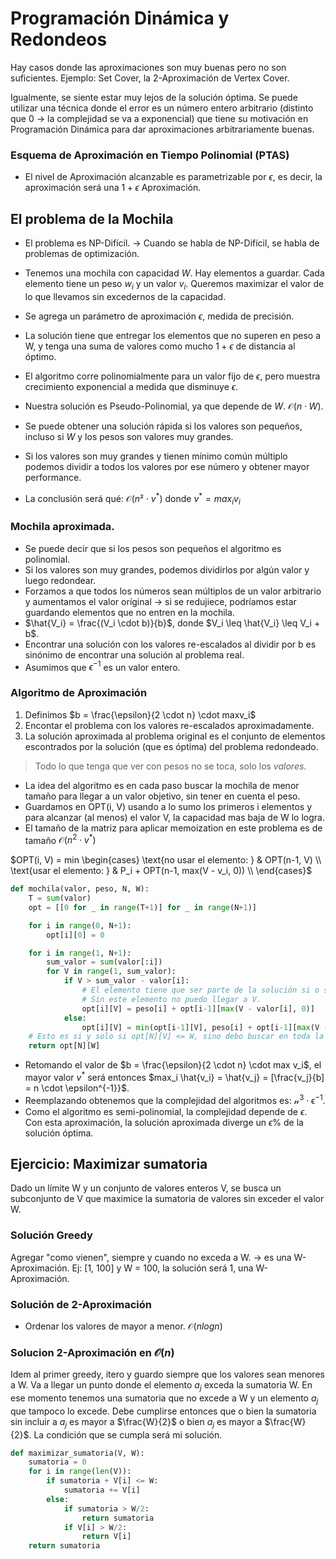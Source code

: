 # Programación Dinámica y Redondeos

Hay casos donde las aproximaciones son muy buenas pero no son suficientes. Ejemplo: Set Cover, la 2-Aproximación de Vertex Cover.

Igualmente, se siente estar muy lejos de la solución óptima. Se puede utilizar una técnica donde el error es un número entero arbitrario (distinto que 0 $\rightarrow$ la complejidad se va a exponencial) que tiene su motivación en Programación Dinámica para dar aproximaciones arbitrariamente buenas.

### Esquema de Aproximación en Tiempo Polinomial (PTAS)

- El nivel de Aproximación alcanzable es parametrizable por $\epsilon$, es decir, la aproximación será una $1 + \epsilon$ Aproximación.

## El problema de la Mochila

- El problema es NP-Difícil. $\rightarrow$ Cuando se habla de NP-Difícil, se habla de problemas de optimización.
- Tenemos una mochila con capacidad $W$. Hay elementos a guardar. Cada elemento tiene un peso $w_i$ y un valor $v_i$. Queremos maximizar el valor de lo que llevamos sin excedernos de la capacidad.
- Se agrega un parámetro de aproximación $\epsilon$, medida de precisión.
- La solución tiene que entregar los elementos que no superen en peso a W, y tenga una suma de valores como mucho $1 + \epsilon$ de distancia al óptimo.
- El algoritmo corre polinomialmente para un valor fijo de $\epsilon$, pero muestra crecimiento exponencial a medida que disminuye $\epsilon$.

- Nuestra solución es Pseudo-Polinomial, ya que depende de $W$. $\mathcal{O}(n \cdot W)$.
- Se puede obtener una solución rápida si los valores son pequeños, incluso si $W$ y los pesos son valores muy grandes.
- Si los valores son muy grandes y tienen mínimo común múltiplo podemos dividir a todos los valores por ese número y obtener mayor performance.
- La conclusión será qué: $\mathcal{O}(n² \cdot v^*)$ donde $v^* = max_i v_i$

### Mochila aproximada.

- Se puede decir que si los pesos son pequeños el algoritmo es polinomial.
- Si los valores son muy grandes, podemos dividirlos por algún valor y luego redondear.
- Forzamos a que todos los números sean múltiplos de un valor arbitrario y aumentamos el valor oríginal $\rightarrow$ si se redujiece, podríamos estar guardando elementos que no entren en la mochila.
- $\hat{V_i} = \frac{(V_i \cdot b)}{b}$, donde $V_i \leq \hat{V_i} \leq V_i + b$.
- Encontrar una solución con los valores re-escalados al dividir por b es sinónimo de encontrar una solución al problema real.
- Asumimos que $\epsilon^{-1}$ es un valor entero.

### Algoritmo de Aproximación

1. Definimos $b = \frac{\epsilon}{2 \cdot n} \cdot maxv_i$
2. Encontar el problema con los valores re-escalados aproximadamente.
3. La solución aproximada al problema original es el conjunto de elementos escontrados por la solución (que es óptima) del problema redondeado.

> Todo lo que tenga que ver con pesos no se toca, solo los _valores_.

- La idea del algoritmo es en cada paso buscar la mochila de menor tamaño para llegar a un valor objetivo, sin tener en cuenta el peso.
- Guardamos en OPT(i, V) usando a lo sumo los primeros i elementos y para alcanzar (al menos) el valor V, la capacidad mas baja de W lo logra.
- El tamaño de la matriz para aplicar memoization en este problema es de tamaño $\mathcal{O}(n^2 \cdot v^*)$

$OPT(i, V) = min
\begin{cases} 
    \text{no usar el elemento: } & OPT(n-1, V) \\
    \text{usar el elemento: } & P_i + OPT(n-1, max(V - v_i, 0)) \\
\end{cases}$

```python
def mochila(valor, peso, N, W):
    T = sum(valor)
    opt = [[0 for _ in range(T+1)] for _ in range(N+1)]

    for i in range(0, N+1):
        opt[i][0] = 0

    for i in range(1, N+1):
        sum_valor = sum(valor[:i])
        for V in range(1, sum_valor):
            if V > sum_valor - valor[i]:
                # El elemento tiene que ser parte de la solución si o sí.
                # Sin este elemento no puedo llegar a V.
                opt[i][V] = peso[i] + opt[i-1][max(V - valor[i], 0)]
            else:
                opt[i][V] = min(opt[i-1][V], peso[i] + opt[i-1][max(V - valor[i], 0)])
    # Esto es si y solo si opt[N][V] <= W, sino debo buscar en toda la matriz el mayor que cumpla esto
    return opt[N][W]
```

- Retomando el valor de $b = \frac{\epsilon}{2 \cdot n} \cdot max v_i$, el mayor valor $v^*$ será entonces $max_i \hat{v_i} = \hat{v_j} = [\frac{v_j}{b] = n \cdot \epsilon^{-1}}$.
- Reemplazando obtenemos que la complejidad del algoritmos es: $\mathcal{n^3 \cdot \epsilon^{-1}}$.
- Como el algoritmo es semi-polinomial, la complejidad depende de $\epsilon$. Con esta aproximación, la solución aproximada diverge un $\epsilon$% de la solución óptima.

## Ejercicio: Maximizar sumatoria

Dado un límite W y un conjunto de valores enteros V, se busca un subconjunto de V que maximice la sumatoria de valores sin exceder el valor W.

### Solución Greedy

Agregar "como vienen", siempre y cuando no exceda a W. $\rightarrow$ es una W-Aproximación. Ej: [1, 100] y W = 100, la solución será 1, una W-Aproximación.

### Solución de 2-Aproximación

- Ordenar los valores de mayor a menor. $\mathcal{O}(n log n)$

### Solucion 2-Aproximación en $\mathcal{O}(n)$

Idem al primer greedy, itero y guardo siempre que los valores sean menores a W. Va a llegar un punto donde el elemento $a_j$ exceda la sumatoria W. En ese momento tenemos
una sumatoria que no excede a W y un elemento $a_j$ que tampoco lo excede. Debe cumplirse entonces que o bien la sumatoria sin incluir a $a_j$ es mayor a $\frac{W}{2}$ o bien $a_j$ es mayor a $\frac{W}{2}$. La condición que se cumpla será mi solución.

```python
def maximizar_sumatoria(V, W):
    sumatoria = 0
    for i in range(len(V)):
        if sumatoria + V[i] <= W:
            sumatoria += V[i]
        else:
            if sumatoria > W/2:
                return sumatoria
            if V[i] > W/2:
                return V[i]
    return sumatoria
```
